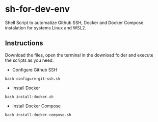 # sh-for-dev-env

Shell Script to automatize Github SSH, Docker and Docker Compose instalation for systems Linux and WSL2.

## Instructions
Download the files, open the terminal in the download folder and execute the scripts as you need.
- Configure Github SSH
~~~shell
bash configure-git-ssh.sh
~~~
- Install Docker
~~~shell
bash install-docker.sh
~~~
- Install Docker Compose
~~~shell
bash install-docker-compose.sh
~~~

